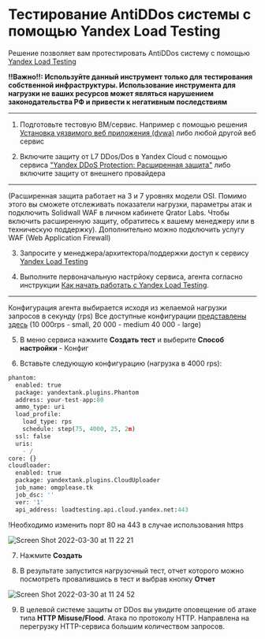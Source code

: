 # Тестирование AntiDDos системы с помощью Yandex Load Testing
Решение позволяет вам протестировать AntiDDos систему с помощью [Yandex Load Testing](https://cloud.yandex.ru/docs/load-testing/)

**!!Важно!!: Используйте данный инструмент только для тестирования собственной инфраструктуры. Использование инструмента для нагрузки не ваших ресурсов может являться нарушением законодательства РФ и привести к негативным последствиям**

---

1) Подготовьте тестовую ВМ/сервис. Например с помощью решения [Установка уязвимого веб приложения (dvwa)](https://github.com/yandex-cloud/yc-solution-library-for-security/tree/master/vuln-mgmt/vulnerable-web-app-waf-test) либо любой другой веб сервис

2) Включите защиту от L7 DDos/Dos в Yandex Cloud с помощью сервиса ["Yandex DDoS Protection: Расширенная защита"](https://cloud.yandex.ru/docs/vpc/ddos-protection/#advanced-protection) либо включите защиту от внешнего провайдера
---
(Расширенная защита работает на 3 и 7 уровнях модели OSI. Помимо этого вы сможете отслеживать показатели нагрузки, параметры атак и подключить Solidwall WAF в личном кабинете Qrator Labs. Чтобы включить расширенную защиту, обратитесь к вашему менеджеру или в техническую поддержку). Дополнительно можно подключить услугу WAF (Web Application Firewall)

3) Запросите у менеджера/архитектора/поддержки доступ к сервису [Yandex Load Testing](https://cloud.yandex.ru/docs/load-testing/)

4) Выполните первоначальную настрйоку сервиса, агента согласно инструкции [Как начать работать с Yandex Load Testing](https://cloud.yandex.ru/docs/load-testing/quickstart). 
--- 
Конфигурация агента выбирается исходя из желаемой нагрузки запросов в секунду (rps)
Все доступные конфигурации [представлены здесь](https://cloud.yandex.ru/docs/load-testing/concepts/agent) (10 000rps - small, 20 000 - medium 40 000 - large)

5) В меню сервиса нажмите **Создать тест** и выберите **Способ настройки** - Конфиг

6) Вставьте следующую конфигурацию (нагрузка в 4000 rps):
```Python
phantom:
  enabled: true
  package: yandextank.plugins.Phantom
  address: your-test-app:80
  ammo_type: uri
  load_profile:
    load_type: rps
    schedule: step(75, 4000, 25, 2m)
  ssl: false
  uris:
    - /
core: {}
cloudloader:
  enabled: true
  package: yandextank.plugins.CloudUploader
  job_name: omgplease.tk
  job_dsc: ''
  ver: '1'
  api_address: loadtesting.api.cloud.yandex.net:443
```
!Необходимо изменить порт 80 на 443 в случае использования https

![Screen Shot 2022-03-30 at 11 22 21](https://user-images.githubusercontent.com/85429798/160808020-2c9378f2-d5b6-40d0-abae-d6fab197b272.png)

7) Нажмите **Создать**

8) В результате запустится нагрузочный тест, отчет которого можно посмотреть провалившись в тест и выбрав кнопку **Отчет**

![Screen Shot 2022-03-30 at 11 24 52](https://user-images.githubusercontent.com/85429798/160808048-c5e0306e-01c9-47fc-b1da-f66c1dc3d33a.png)

9) В целевой системе защиты от DDos вы увидите оповещение об атаке типа **HTTP Misuse/Flood**.  Атака по протоколу HTTP. Направлена на перегрузку HTTP-сервиса большим количеством запросов.


